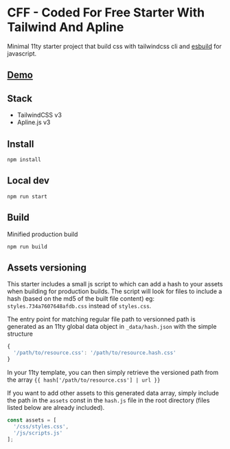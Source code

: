 # CFF - Coded For Free Starter With Tailwind And Apline

Minimal 11ty starter project that build css with tailwindcss cli and [esbuild](https://esbuild.github.io/) for javascript.

## [Demo](https://codedforfree.netlify.app/)

## Stack

* TailwindCSS v3
* Apline.js v3

## Install

```
npm install
```

## Local dev

```
npm run start
```

## Build

Minified production build

```
npm run build
```

## Assets versioning

This starter includes a small js script to which can add a hash to your assets when building for production builds.
The script will look for files to include a hash (based on the md5 of the built file content) eg: ```styles.734a7607648afdb.css``` instead of ```styles.css```.

The entry point for matching regular file path to versionned path is generated as an 11ty global data object in ```_data/hash.json``` with the simple structure
```js
{
  '/path/to/resource.css': '/path/to/resource.hash.css'
}
```

In your 11ty template, you can then simply retrieve the versioned path from the array ```{{ hash['/path/to/resource.css'] | url }}```

If you want to add other assets to this generated data array, simply include the path in the ```assets``` const in the ```hash.js``` file in the root directory (files listed below are already included).

```js
const assets = [
  '/css/styles.css',
  '/js/scripts.js'
];
```
